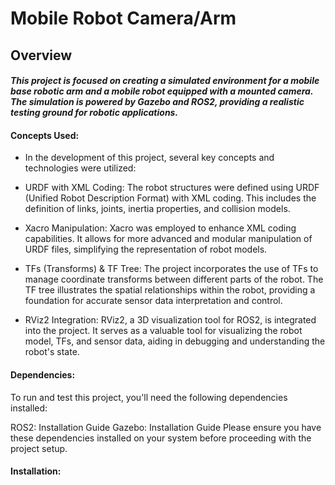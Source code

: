 # Mobile Robot Camera/Arm

## Overview

#### *This project is focused on creating a simulated environment for a mobile base robotic arm and a mobile robot equipped with a mounted camera. The simulation is powered by Gazebo and ROS2, providing a realistic testing ground for robotic applications.*

#### Concepts Used:

* In the development of this project, several key concepts and technologies were utilized:

* URDF with XML Coding: The robot structures were defined using URDF (Unified Robot Description Format) with XML coding. This includes the definition of links, joints, inertia properties, and collision models.

* Xacro Manipulation: Xacro was employed to enhance XML coding capabilities. It allows for more advanced and modular manipulation of URDF files, simplifying the representation of robot models.

* TFs (Transforms) & TF Tree: The project incorporates the use of TFs to manage coordinate transforms between different parts of the robot. The TF tree illustrates the spatial relationships within the robot, providing a foundation for accurate sensor data interpretation and control.

* RViz2 Integration: RViz2, a 3D visualization tool for ROS2, is integrated into the project. It serves as a valuable tool for visualizing the robot model, TFs, and sensor data, aiding in debugging and understanding the robot's state.

#### Dependencies:

To run and test this project, you'll need the following dependencies installed:

ROS2: Installation Guide
Gazebo: Installation Guide
Please ensure you have these dependencies installed on your system before proceeding with the project setup.

#### Installation:




